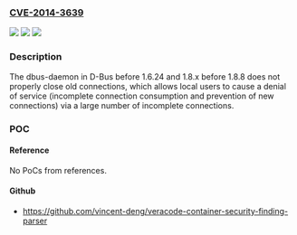 ### [CVE-2014-3639](https://cve.mitre.org/cgi-bin/cvename.cgi?name=CVE-2014-3639)
![](https://img.shields.io/static/v1?label=Product&message=n%2Fa&color=blue)
![](https://img.shields.io/static/v1?label=Version&message=n%2Fa&color=blue)
![](https://img.shields.io/static/v1?label=Vulnerability&message=n%2Fa&color=brighgreen)

### Description

The dbus-daemon in D-Bus before 1.6.24 and 1.8.x before 1.8.8 does not properly close old connections, which allows local users to cause a denial of service (incomplete connection consumption and prevention of new connections) via a large number of incomplete connections.

### POC

#### Reference
No PoCs from references.

#### Github
- https://github.com/vincent-deng/veracode-container-security-finding-parser

